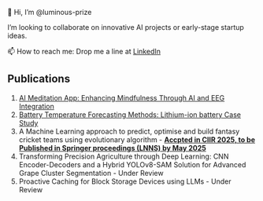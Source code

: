 👋 Hi, I’m @luminous-prize

I’m looking to collaborate on innovative AI projects or early-stage startup ideas.

 📫 How to reach me: Drop me a line at [LinkedIn](https://www.linkedin.com/in/utkarsh-singh-245a14219)

## Publications

1. [AI Meditation App: Enhancing Mindfulness Through AI and EEG Integration](https://irejournals.com/paper-details/1706941)
2. [Battery Temperature Forecasting Methods: Lithium-ion battery Case Study](https://link.springer.com/chapter/10.1007/978-981-97-3556-3_5)
3. A Machine Learning approach to predict, optimise and build fantasy cricket teams using evolutionary algorithm - <u><b> Accpted in CIIR 2025, to be Published in Springer proceedings (LNNS) by May 2025 </b></u>
4. Transforming Precision Agriculture through Deep Learning: CNN Encoder-Decoders and a Hybrid YOLOv8-SAM Solution for Advanced Grape Cluster Segmentation - Under Review
5. Proactive Caching for Block Storage Devices using LLMs - Under Review

<!---
luminous-prize/luminous-prize is a ✨ special ✨ repository because its `README.md` (this file) appears on your GitHub profile.
You can click the Preview link to take a look at your changes.
--->
